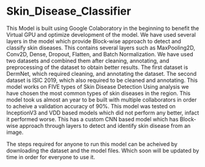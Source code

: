 # Skin_Disease_Classifier
This Model is built using Google Colaboratory in the beginning to benefit the Virtual GPU and optimize development of the model. 
We have used several layers in the model which provide Block-wise approach to detect and classify skin diseases. 
This contains several layers such as MaxPooling2D, Conv2D, Dense, Dropout, Flatten, and Batch Normalization.
We have used two datasets and combined them after cleaning, annotating, and preprocessing of the dataset to obtain better results.
The first dataset is DermNet, which required cleaning, and annotating the dataset.
The second dataset is ISIC 2019, which also required to be cleaned and annotating.
This model works on FIVE types of Skin Disease Detection
Using analysis we have chosen the most common types of skin diseases in the region.
This model took us almost an year to be built with multiple collaborators in order to acheive a validation accuracy of 90%.
This model was tested on InceptionV3 and VDD based models which did not perform any better, infact it performed worse.
This has a custom CNN based model which has Block-wise approach through layers to detect and identify skin disease from an image.

The steps required for anyone to run this model can be acheived by downloading the dataset and the model files.
Which soon will be updated by time in order for everyone to use it.
